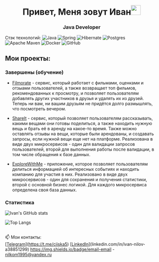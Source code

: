 <h1 align="center">Привет, Меня зовут Иван<img src="https://github.com/blackcater/blackcater/raw/main/images/Hi.gif" height="32"/></h1>
<h3 align="center">Java Developer</h3>


Стэк технологий: 
![Java](https://img.shields.io/badge/java-%23ED8B00.svg?style=for-the-badge&logo=openjdk&logoColor=white)
![Spring](https://img.shields.io/badge/spring-%236DB33F.svg?style=for-the-badge&logo=spring&logoColor=white)
![Hibernate](https://img.shields.io/badge/Hibernate-59666C?style=for-the-badge&logo=Hibernate&logoColor=white)
![Postgres](https://img.shields.io/badge/postgres-%23316192.svg?style=for-the-badge&logo=postgresql&logoColor=white)
![Apache Maven](https://img.shields.io/badge/Apache%20Maven-C71A36?style=for-the-badge&logo=Apache%20Maven&logoColor=white)
![Docker](https://img.shields.io/badge/docker-%230db7ed.svg?style=for-the-badge&logo=docker&logoColor=white)
![GitHub](https://img.shields.io/badge/github-%23121011.svg?style=for-the-badge&logo=github&logoColor=white)

## Мои проекты:
### Завершены (обучение)
- [Filmorate](https://github.com/ciiska5/java-filmorate) - сервис, который работает с фильмами, оценками и отзыами пользователей, а также возвращает топ фильмов, рекомендованных к просмотру, и позволяет пользователям добавлять других участников в друзья и удалять их из друзей. Теперь ни вам, ни вашим друзьям не придётся долго размышлять, что посмотреть вечером.

- [ShareIt](https://github.com/ciiska5/java-shareit) - сервис, который позволяет пользователям рассказывать, какими вещами они готовы поделиться, а также находить нужную вещь и брать её в аренду на какое-то время. Также можно оставлять отзывы на вещи, которые были арендованы, и создавать запросы, если нужной вещи еще нет на платформе. Реализована в виде двух микросервисов - один для валидации запросов пользователей, второй для выполнения работы после валидации, в том числе обращения к базе данных.

- [ExploreWithMe](https://github.com/ciiska5/java-explore-with-me) - приложение, которое позволяет пользователям делиться информацией об интересных событиях и находить компанию для участия в них. Реализовано в виде двух микросервисов - один для сохранения и получения статистики, второй с основной бизнес логикой. Для каждого микросервиса определена своя база данных.

### Статистика

![Ivan's GitHub stats](https://github-readme-stats.vercel.app/api?username=ciiska5&show_icons=true)

![Top Langs](https://github-readme-stats.vercel.app/api/top-langs/?username=ciiska5&layout=compact)

##

📫 Мои контакты:  
[[Telegram](https://img.shields.io/badge/Telegram-2CA5E0?style=for-the-badge&logo=telegram&logoColor=white)](https://t.me/ciiska5)
[[LinkedIn](https://img.shields.io/badge/linkedin-%230077B5.svg?style=for-the-badge&logo=linkedin&logoColor=white)](linkedin.com/in/ivan-nilov-a38851299)
https://img.shields.io/badge/email-email - nilkom1995@yandex.ru
